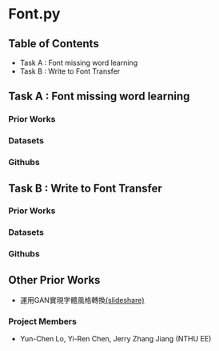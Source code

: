 # Font.py

## Table of Contents
- Task A : Font missing word learning
- Task B : Write to Font Transfer

## Task A : Font missing word learning
### Prior Works

### Datasets

### Githubs

## Task B : Write to Font Transfer

### Prior Works

### Datasets

### Githubs

## Other Prior Works
* 運用GAN實現字體風格轉換[(slideshare)](https://www.slideshare.net/cnanews/gan-137298578)

### Project Members
- Yun-Chen Lo, Yi-Ren Chen, Jerry Zhang Jiang (NTHU EE)
